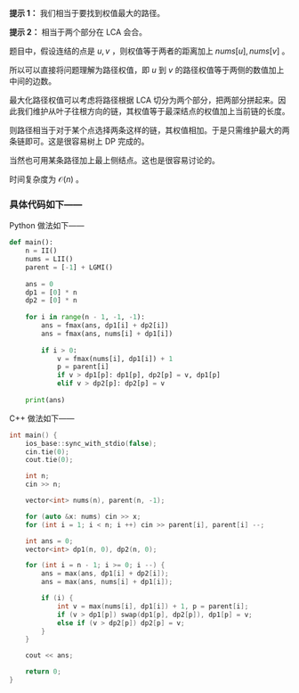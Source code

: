 **提示 1：** 我们相当于要找到权值最大的路径。

**提示 2：** 相当于两个部分在 LCA 会合。

题目中，假设连结的点是 $u,v$ ，则权值等于两者的距离加上 $nums[u],nums[v]$ 。

所以可以直接将问题理解为路径权值，即 $u$ 到 $v$ 的路径权值等于两侧的数值加上中间的边数。

最大化路径权值可以考虑将路径根据 LCA 切分为两个部分，把两部分拼起来。因此我们维护从叶子往根方向的链，其权值等于最深结点的权值加上当前链的长度。

则路径相当于对于某个点选择两条这样的链，其权值相加。于是只需维护最大的两条链即可。这是很容易树上 DP 完成的。

当然也可用某条路径加上最上侧结点。这也是很容易讨论的。

时间复杂度为 $\mathcal{O}(n)$ 。

### 具体代码如下——

Python 做法如下——

```Python []
def main(): 
    n = II()
    nums = LII()
    parent = [-1] + LGMI()
    
    ans = 0
    dp1 = [0] * n
    dp2 = [0] * n
    
    for i in range(n - 1, -1, -1):
        ans = fmax(ans, dp1[i] + dp2[i])
        ans = fmax(ans, nums[i] + dp1[i])
        
        if i > 0:
            v = fmax(nums[i], dp1[i]) + 1
            p = parent[i]
            if v > dp1[p]: dp1[p], dp2[p] = v, dp1[p]
            elif v > dp2[p]: dp2[p] = v
    
    print(ans)
```

C++ 做法如下——

```cpp []
int main() {
	ios_base::sync_with_stdio(false);
	cin.tie(0);
	cout.tie(0);

	int n;
	cin >> n;

	vector<int> nums(n), parent(n, -1);

	for (auto &x: nums) cin >> x;
	for (int i = 1; i < n; i ++) cin >> parent[i], parent[i] --;

	int ans = 0;
	vector<int> dp1(n, 0), dp2(n, 0);

	for (int i = n - 1; i >= 0; i --) {
		ans = max(ans, dp1[i] + dp2[i]);
		ans = max(ans, nums[i] + dp1[i]);

		if (i) {
			int v = max(nums[i], dp1[i]) + 1, p = parent[i];
			if (v > dp1[p]) swap(dp1[p], dp2[p]), dp1[p] = v;
			else if (v > dp2[p]) dp2[p] = v;
		}
	}

	cout << ans;

	return 0;
}
```
